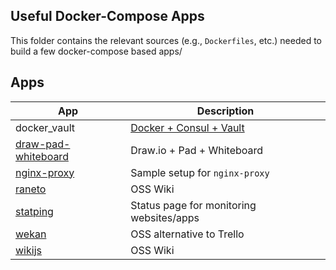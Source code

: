 ## Useful Docker-Compose Apps

This folder contains the relevant sources (e.g., `Dockerfiles`, etc.) needed to
build a few docker-compose based apps/


## Apps

| App                                                  | Description                                                              |
| ---------------------------------------------------- | ------------------------------------------------------------------------ |
| docker_vault                                         | [Docker + Consul + Vault](https://github.com/marco-lancini/docker_vault) |
| [draw-pad-whiteboard](draw-pad-whiteboard/README.md) | Draw.io + Pad + Whiteboard                                               |
| [nginx-proxy](nginx-proxy/docker-compose.yml)        | Sample setup for `nginx-proxy`                                           |
| [raneto](raneto/docker-compose.yaml)                 | OSS Wiki                                                                 |
| [statping](statping/docker-compose.yml)              | Status page for monitoring websites/apps                                 |
| [wekan](wekan/README.md)                             | OSS alternative to Trello                                                |
| [wikijs](wikijs/README.md)                           | OSS Wiki                                                                 |
